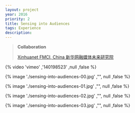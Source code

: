 ```yaml
---
layout: project
year: 2016
priority: 2
title: Sensing into Audiences
tags: Experience
description:
---
```


> **Collaboration**
>
> [Xinhuanet FMCI, China 新华网融媒体未来研究院](http://sike.news.cn/hot/fmci/)

{% video 'vimeo' ,'140198523' ,null ,false %}

{% image './sensing-into-audiences-00.jpg' ,"", null ,false %}

{% image './sensing-into-audiences-01.jpg' ,"", null ,false %}

{% image './sensing-into-audiences-02.jpg' ,"", null ,false %}

{% image './sensing-into-audiences-03.jpg' ,"", null ,false %}
